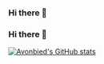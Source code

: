 ### Hi there 👋

<!--
**avonbied/avonbied** is a ✨ _special_ ✨ repository because its `README.md` (this file) appears on your GitHub profile.

Here are some ideas to get you started:

- 🔭 I’m currently working on ...
- 🌱 I’m currently learning ...
- 👯 I’m looking to collaborate on ...
- 🤔 I’m looking for help with ...
- 💬 Ask me about ...
- 📫 How to reach me: ...
- 😄 Pronouns: ...
- ⚡ Fun fact: ...
-->
### Hi there 👋
[![Avonbied's GitHub stats](https://github-readme-stats.vercel.app/api?username=avonbied)](https://github.com/anuraghazra/github-readme-stats)
